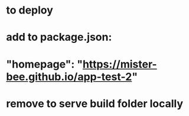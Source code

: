 # to deploy

# add to package.json:

# "homepage": "https://mister-bee.github.io/app-test-2"

# remove to serve build folder locally
